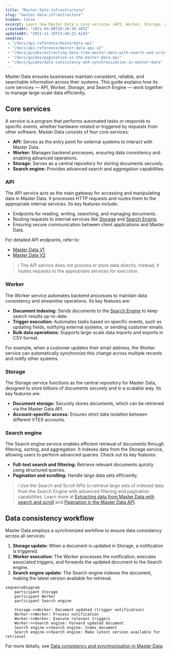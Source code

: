 ```yaml
---
title: "Master Data infrastructure"
slug: "master-data-infrastructure"
hidden: false
excerpt: Learn how Master Data's core services (API, Worker, Storage, and Search Engine) ensure data consistency and efficient document management.
createdAt: "2021-04-08T20:20:59.105Z"
updatedAt: "2021-11-18T13:44:22.424Z"
seeAlso:
 - "/docs/api-reference/masterdata-api"
 - "/docs/api-reference/master-data-api-v2"
 - "/docs/guides/extracting-data-from-master-data-with-search-and-scroll"
 - "/docs/guides/pagination-in-the-master-data-api"
 - "/docs/guides/data-consistency-and-synchronization-in-master-data"
---
```


Master Data ensures businesses maintain consistent, reliable, and searchable information across their systems. This guide explains how its core services — API, Worker, Storage, and Search Engine — work together to manage large-scale data efficiently.

## Core services

A service is a program that performs automated tasks or responds to specific events, whether hardware-related or triggered by requests from other software. Master Data consists of four core services:

* **API:** Serves as the entry point for external systems to interact with Master Data.
* **Worker:** Manages backend processes, ensuring data consistency and enabling advanced operations.
* **Storage:** Serves as a central repository for storing documents securely.
* **Search engine:** Provides advanced search and aggregation capabilities.

### API

The API service acts as the main gateway for accessing and manipulating data in Master Data. It processes HTTP requests and routes them to the appropriate internal services. Its key features include:

* Endpoints for reading, writing, searching, and managing documents.
* Routing requests to internal services like [Storage](#storage) and [Search Engine](#search-engine).
* Ensuring secure communication between client applications and Master Data.

For detailed API endpoints, refer to:

* [Master Data V1](https://developers.vtex.com/docs/api-reference/masterdata-api)
* [Master Data V2](https://developers.vtex.com/docs/api-reference/master-data-api-v2)

>ℹ️ The API service does not process or store data directly. Instead, it routes requests to the appropriate services for execution.

### Worker

The Worker service automates backend processes to maintain data consistency and streamline operations. Its key features are:

* **Document indexing:** Sends documents to the [Search Engine](#search-engine) to keep search results up-to-date.
* **Trigger execution:** Automates tasks based on specific events, such as updating fields, notifying external systems, or sending customer emails.
* **Bulk data operations:** Supports large-scale data imports and exports in CSV format.

For example, when a customer updates their email address, the Worker service can automatically synchronize this change across multiple records and notify other systems.

### Storage

The Storage service functions as the central repository for Master Data, designed to store billions of documents securely and in a scalable way. Its key features are:

* **Document storage:** Securely stores documents, which can be retrieved via the Master Data API.
* **Account-specific access:** Ensures strict data isolation between different VTEX accounts.

### Search engine

The Search engine service enables efficient retrieval of documents through filtering, sorting, and aggregation. It indexes data from the Storage service, allowing users to perform advanced queries. Check out its key features:

* **Full-text search and filtering:** Retrieve relevant documents quickly using structured queries.
* **Pagination and scrolling:** Handle large data sets efficiently.

>ℹ️ Use the Search and Scroll APIs to retrieve large sets of indexed data from the Search Engine with advanced filtering and pagination capabilities. Learn more at [Extracting data from Master Data with search and scroll](https://developers.vtex.com/docs/guides/extracting-data-from-master-data-with-search-and-scroll) and [Pagination in the Master Data API](https://developers.vtex.com/docs/guides/pagination-in-the-master-data-api).

## Data consistency workflow

Master Data employs a synchronized workflow to ensure data consistency across all services:

1. **Storage update:** When a document is updated in Storage, a notification is triggered.
2. **Worker execution:** The Worker processes the notification, executes associated triggers, and forwards the updated document to the Search engine.
3. **Search engine update:** The Search engine indexes the document, making the latest version available for retrieval.

```mermaid
sequenceDiagram
    participant Storage
    participant Worker
    participant Search engine

    Storage->>Worker: Document updated (trigger notification)
    Worker->>Worker: Process notification
    Worker->>Worker: Execute relevant triggers
    Worker->>Search engine: Forward updated document
    Search engine->>Search engine: Index document
    Search engine->>Search engine: Make latest version available for retrieval
```

For more details, see [Data consistency and synchronization in Master Data](https://developers.vtex.com/docs/guides/data-consistency-and-synchronization-in-master-data).
